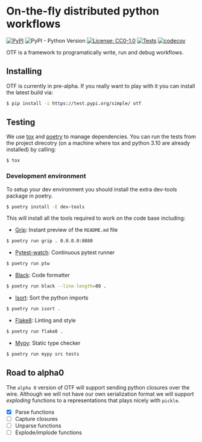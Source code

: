 # On-the-fly distributed python workflows

[![PyPI](https://img.shields.io/pypi/v/otf.svg)](https://pypi.org/project/otf/)
![PyPI - Python Version](https://img.shields.io/pypi/pyversions/otf)
[![License: CC0-1.0](https://img.shields.io/badge/License-CC0_1.0-lightgrey.svg)](http://creativecommons.org/publicdomain/zero/1.0/)
[![Tests](https://github.com/till-varoquaux/otf/actions/workflows/ci.yml/badge.svg?branch=main)](https://github.com/till-varoquaux/otf/actions/workflows/ci.yml)
[![codecov](https://codecov.io/gh/till-varoquaux/otf/branch/main/graph/badge.svg?token=ahhI117oFg)](https://codecov.io/gh/till-varoquaux/otf)

OTF is a framework to programatically write, run and debug workflows.

## Installing

OTF is currently in pre-alpha. If you really want to play with it you can
install the latest build via:

```bash
$ pip install -i https://test.pypi.org/simple/ otf
```

## Testing

We use [tox](https://tox.wiki/en/latest/) and
[poetry](https://python-poetry.org/) to manage dependencies. You can run the
tests from the project direcotry (on a machine where tox and python 3.10 are
already installed) by calling:

```bash
$ tox
```

### Development environment

To setup your dev environment you should install the extra dev-tools package in
poetry.

```bash
$ poetry install -E dev-tools
```

This will install all the tools required to work on the code base including:

* [Grip](https://github.com/joeyespo/grip): Instant preview of the `README.md` file
```bash
$ poetry run grip . 0.0.0.0:8080
```

* [Pytest-watch](https://github.com/joeyespo/pytest-watch): Continuous pytest runner
```bash
$ poetry run ptw
```

* [Black](https://black.readthedocs.io/en/stable/index.html): Code formatter
```bash
$ poetry run black --line-length=80 .
```

* [Isort](https://pycqa.github.io/isort): Sort the python imports
```bash
$ poetry run isort .
```

* [Flake8](https://flake8.pycqa.org/en/latest): Linting and style
```bash
$ poetry run flake8 .
```

* [Mypy](http://mypy-lang.org/): Static type checker
```bash
$ poetry run mypy src tests
```

## Road to alpha0

The `alpha 0` version of OTF will support sending python closures over the
wire. Although we will not have our own serialization format we will support
*exploding* functions to a representations that plays nicely with `pickle`.

- [x] Parse functions
- [ ] Capture closures
- [ ] Unparse functions
- [ ] Explode/implode functions
